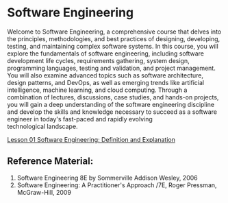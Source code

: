 # Software Engineering
Welcome to Software Engineering, a comprehensive course that delves into the principles, methodologies, and best practices of designing, developing, testing, and maintaining complex software systems. In this course, you will explore the fundamentals of software engineering, including software development life cycles, requirements gathering, system design, programming languages, testing and validation, and project management. You will also examine advanced topics such as software architecture, design patterns, and DevOps, as well as emerging trends like artificial intelligence, machine learning, and cloud computing. Through a combination of lectures, discussions, case studies, and hands-on projects, you will gain a deep understanding of the software engineering discipline and develop the skills and knowledge necessary to succeed as a software engineer in today's fast-paced and rapidly evolving technological landscape.

[Lesson 01 Software Engineering: Definition and Explanation](Lesson_01/Readme.md)


## Reference Material:
1. Software Engineering 8E by Sommerville Addison Wesley, 2006
2. Software Engineering: A Practitioner's Approach /7E, Roger Pressman, McGraw-Hill, 2009
